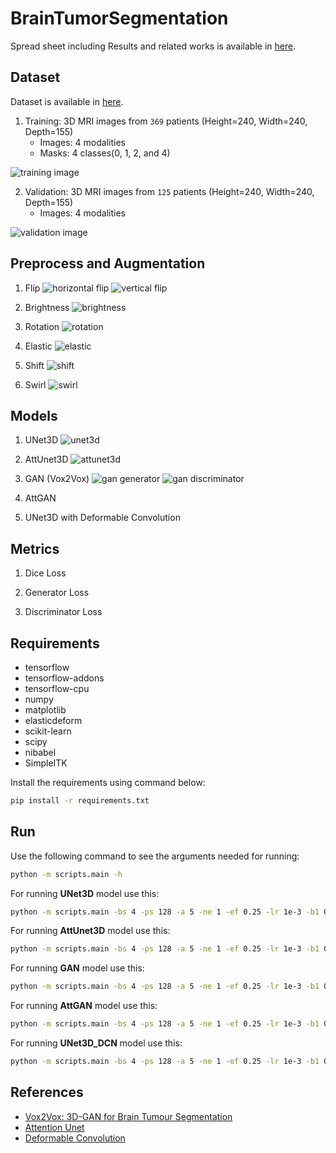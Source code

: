 # BrainTumorSegmentation

Spread sheet including Results and related works is available in [here](https://docs.google.com/spreadsheets/d/1R7pa0ubrZRUp8cg0P3GwP9ZnYBqs1-Ymu_0BF6Xu9bs/edit?usp=sharing).

Dataset
-----------------------------------
Dataset is available in [here](https://ipp.cbica.upenn.edu/categories/brats2020).

1. Training: 3D MRI images from `369` patients (Height=240, Width=240, Depth=155)
    - Images: 4 modalities 
    - Masks: 4 classes(0, 1, 2, and 4)

![training image](images/training_image.png) 

2. Validation: 3D MRI images from `125` patients (Height=240, Width=240, Depth=155)
    - Images: 4 modalities

![validation image](images/validation_image.png)


Preprocess and Augmentation
---------------------------------------
1. Flip
![horizontal flip](images/flip_x.png)
![vertical flip](images/flip_y.png)

2. Brightness
![brightness](images/brightness.png)

3. Rotation
![rotation](images/rotation.png)

4. Elastic
![elastic](images/elastic.png)

5. Shift
![shift](images/shift.png)

6. Swirl
![swirl](images/swirl.png)

Models
-----------------------------------
1. UNet3D
![unet3d](images/unet.png)

2. AttUnet3D
![attunet3d](images/attention_unet.png)

3. GAN (Vox2Vox)
![gan generator](images/gan_generator.webp)
![gan discriminator](images/gan_discriminator.webp)

4. AttGAN

5. UNet3D with Deformable Convolution


Metrics
------------------------------------
1. Dice Loss

2. Generator Loss

3. Discriminator Loss

Requirements
-----------------------------------
- tensorflow
- tensorflow-addons
- tensorflow-cpu
- numpy
- matplotlib
- elasticdeform
- scikit-learn
- scipy
- nibabel
- SimpleITK

Install the requirements using command below:
```bash
pip install -r requirements.txt 
```
Run
--------------------------------------

Use the following command to see the arguments needed for running:
```bash
python -m scripts.main -h
```

For running **UNet3D** model use this:
```bash
python -m scripts.main -bs 4 -ps 128 -a 5 -ne 1 -ef 0.25 -lr 1e-3 -b1 0.9 -ds 100 -np 2 -aug 1 -m unet
```

For running **AttUnet3D** model use this:
```bash
python -m scripts.main -bs 4 -ps 128 -a 5 -ne 1 -ef 0.25 -lr 1e-3 -b1 0.9 -ds 100 -np 2 -aug 1 -m att_unet
```

For running **GAN** model use this:
```bash
python -m scripts.main -bs 4 -ps 128 -a 5 -ne 1 -ef 0.25 -lr 1e-3 -b1 0.9 -ds 100 -np 2 -aug 1 -m gan
```

For running **AttGAN** model use this:
```bash
python -m scripts.main -bs 4 -ps 128 -a 5 -ne 1 -ef 0.25 -lr 1e-3 -b1 0.9 -ds 100 -np 2 -aug 1 -m att_gan
```

For running **UNet3D_DCN** model use this:
```bash
python -m scripts.main -bs 4 -ps 128 -a 5 -ne 1 -ef 0.25 -lr 1e-3 -b1 0.9 -ds 100 -np 1 -aug 1 -m unet_dc
```

References
---------------------------------------------------
- [Vox2Vox: 3D-GAN for Brain Tumour Segmentation](https://github.com/mdciri/Vox2Vox)
- [Attention Unet](https://github.com/sfczekalski/attention_unet)
- [Deformable Convolution](https://github.com/XiangLi-Shaun/deformableConvolution_3D)